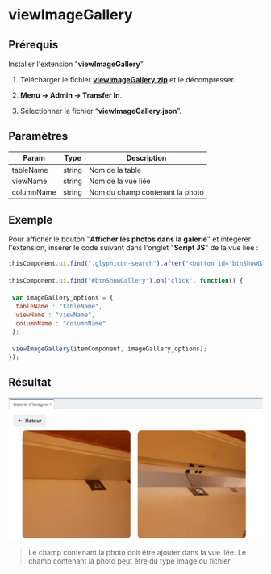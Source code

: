 # viewImageGallery

## Prérequis

Installer l'extension "**viewImageGallery**"

1. Télécharger le fichier [**viewImageGallery.zip**](https://drive.google.com/file/d/1ViKYvZ2_jG3ff4F57iV-LcCB9BfdIOdo/view?usp=sharing) et le décompresser.

2.  **Menu → Admin → Transfer In**.

3. Sélectionner le fichier “**viewImageGallery.json**”.

## Paramètres

| Param | Type | Description |
|-------|------|-------------|
|tableName|	string|	Nom de la table
|viewName|	string|	Nom de la vue liée
|columnName| string|	Nom du champ contenant la photo

## Exemple

Pour afficher le bouton "**Afficher les photos dans la galerie**" et intégerer l'extension, insérer le code suivant dans l'onglet "**Script JS**" de la vue liée :

```javascript
thisComponent.ui.find(".glyphicon-search").after("<button id='btnShowGallery' type='button' role='button' class='btn btn-ajouter' style='margin-left:5px; background-color:#296294; color:white;' title='Afficher les photos dans la galerie'><i class='fas fa-images'></i>&nbsp;&nbsp;<span class='trn'>Afficher les photos dans la galerie</span></button>");
  
thisComponent.ui.find("#btnShowGallery").on("click", function() {

 var imageGallery_options = {
  tableName : "tableName", 
  viewName : "viewName", 
  columnName : "columnName"
 };

 viewImageGallery(itemComponent, imageGallery_options);
});
```

## Résultat

![screenshot](images/gallery.png "Gallerie")


> Le champ contenant la photo doit être ajouter dans la vue liée.
> Le champ contenant la photo peut être du type image ou fichier.

